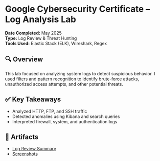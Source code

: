 # Google Cybersecurity Certificate – Log Analysis Lab

**Date Completed:** May 2025  
**Type:** Log Review & Threat Hunting  
**Tools Used:** Elastic Stack (ELK), Wireshark, Regex

## 🔍 Overview
This lab focused on analyzing system logs to detect suspicious behavior. I used filters and pattern recognition to identify brute-force attacks, unauthorized access attempts, and other potential threats.

## ✅ Key Takeaways
- Analyzed HTTP, FTP, and SSH traffic
- Detected anomalies using Kibana and search queries
- Interpreted firewall, system, and authentication logs

## 📁 Artifacts
- [Log Review Summary](./google-assets/log-analysis-summary.txt)
- [Screenshots](./google-assets/log-analysis-screenshots/)
